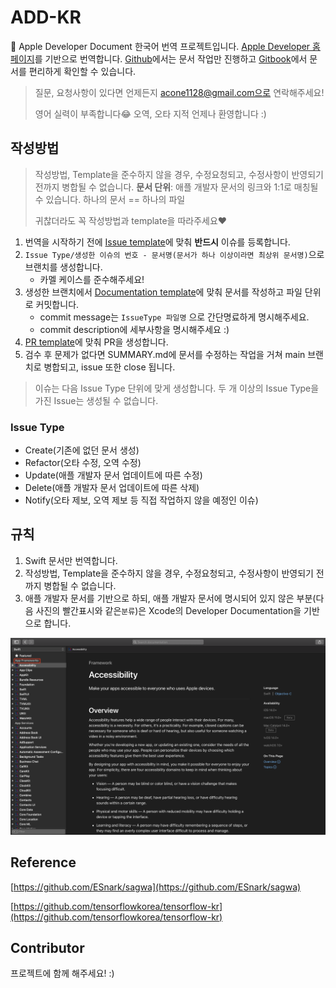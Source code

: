 # ADD-KR

🍎 Apple Developer Document 한국어 번역 프로젝트입니다. [Apple Developer 홈페이지](https://developer.apple.com/documentation/technologies)를 기반으로 번역합니다. [Github](https://github.com/DAEUN28/ADD-KR)에서는 문서 작업만 진행하고 [Gitbook](https://acone1128.gitbook.io/add/)에서 문서를 편리하게 확인할 수 있습니다.

> 질문, 요청사항이 있다면 언제든지 acone1128@gmail.com으로 연락해주세요!
>
> 영어 실력이 부족합니다😂 오역, 오타 지적 언제나 환영합니다 :\)

## 작성방법

> 작성방법, Template을 준수하지 않을 경우, 수정요청되고, 수정사항이 반영되기 전까지 병합될 수 없습니다. **문서 단위**: 애플 개발자 문서의 링크와 1:1로 매칭될 수 있습니다. 하나의 문서 == 하나의 파일
>
> 귀찮더라도 꼭 작성방법과 template을 따라주세요❤️

1. 번역을 시작하기 전에 [Issue template](https://github.com/DAEUN28/ADD-KR/blob/main/.github/ISSUE_TEMPLATE/issue-template.md)에 맞춰 **반드시** 이슈를 등록합니다.
2. `Issue Type/생성한 이슈의 번호 - 문서명(문서가 하나 이상이라면 최상위 문서명)`으로 브랜치를 생성합니다.
   * 카멜 케이스를 준수해주세요!
3. 생성한 브랜치에서 [Documentation template](https://github.com/DAEUN28/ADD-KR/blob/main/DOCUMENT_TEMPLATE.md)에 맞춰 문서를 작성하고 파일 단위로 커밋합니다.
   * commit message는 `IssueType 파일명` 으로 간단명료하게 명시해주세요.
   * commit description에 세부사항을 명시해주세요 :\)
4. [PR template](https://github.com/DAEUN28/ADD-KR/blob/main/.github/PULL_REQUEST_TEMPLATE.md)에 맞춰 PR을 생성합니다.
5. 검수 후 문제가 없다면 SUMMARY.md에 문서를 수정하는 작업을 거쳐 main 브랜치로 병합되고, issue 또한 close 됩니다.

> 이슈는 다음 Issue Type 단위에 맞게 생성합니다. 두 개 이상의 Issue Type을 가진 Issue는 생성될 수 없습니다.

### Issue Type

* Create\(기존에 없던 문서 생성\)
* Refactor\(오타 수정, 오역 수정\)
* Update\(애플 개발자 문서 업데이트에 따른 수정\)
* Delete\(애플 개발자 문서 업데이트에 따른 삭제\)
* Notify\(오타 제보, 오역 제보 등 직접 작업하지 않을 예정인 이슈\)

## 규칙

1. Swift 문서만 번역합니다.
2. 작성방법, Template을 준수하지 않을 경우, 수정요청되고, 수정사항이 반영되기 전까지 병합될 수 없습니다.
3. 애플 개발자 문서를 기반으로 하되, 애플 개발자 문서에 명시되어 있지 않은 부분\(다음 사진의 빨간표시와 같은`분류`\)은 Xcode의 Developer Documentation을 기반으로 합니다.

![figure1](.gitbook/assets/readme-figure1.png)

## Reference

[https://github.com/ESnark/sagwa](https://github.com/ESnark/sagwa)

[https://github.com/tensorflowkorea/tensorflow-kr](https://github.com/tensorflowkorea/tensorflow-kr)

## Contributor

프로젝트에 함께 해주세요! :\)

